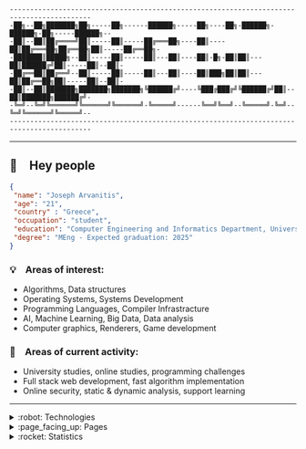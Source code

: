 ```
------------------------------------------------------------------------------------------
-██╗--██╗███████╗██╗-----██╗------██████╗-----██╗----██╗-██████╗-██████╗-██╗-----██████╗--
-██║--██║██╔════╝██║-----██║-----██╔═══██╗----██║----██║██╔═══██╗██╔══██╗██║-----██╔══██╗-
-███████║█████╗--██║-----██║-----██║---██║----██║-█╗-██║██║---██║██████╔╝██║-----██║--██║-
-██╔══██║██╔══╝--██║-----██║-----██║---██║----██║███╗██║██║---██║██╔══██╗██║-----██║--██║-
-██║--██║███████╗███████╗███████╗╚██████╔╝----╚███╔███╔╝╚██████╔╝██║--██║███████╗██████╔╝-
-╚═╝--╚═╝╚══════╝╚══════╝╚══════╝-╚═════╝------╚══╝╚══╝--╚═════╝-╚═╝--╚═╝╚══════╝╚═════╝--
------------------------------------------------------------------------------------------
```

---

## :wave: Hey people

```json
{
 "name": "Joseph Arvanitis",
 "age": "21",
 "country" : "Greece", 
 "occupation": "student",
 "education": "Computer Engineering and Informatics Department, University of Patras", 
 "degree": "MEng - Expected graduation: 2025"
}
```

<!-- ### :link: Connect: -->

<!--cv, linkedin, google scholar, dblp, personal page, email-->


### :bulb: Areas of interest:

- Algorithms, Data structures
- Operating Systems, Systems Development
- Programming Languages, Compiler Infrastracture
- AI, Machine Learning, Big Data, Data analysis
- Computer graphics, Renderers, Game development

### :thinking: Areas of current activity:

- University studies, online studies, programming challenges
- Full stack web development, fast algorithm implementation
- Online security, static & dynamic analysis, support learning

---

<details>
<summary>:robot: Technologies</summary>
<!-- TODO: When I upload some form of CV make the icons match it -->
<p float="left">
<img width="4%" style="padding-right: 5px;" src="https://cdn.jsdelivr.net/gh/devicons/devicon/icons/c/c-original.svg" />
<img width="4%" style="padding-right: 5px;" src="https://cdn.jsdelivr.net/gh/devicons/devicon/icons/cplusplus/cplusplus-original.svg" />
<img width="4%" style="padding-right: 5px;" src="https://cdn.jsdelivr.net/gh/devicons/devicon/icons/python/python-original.svg" />
<img width="4%" style="padding-right: 5px;" src="https://cdn.jsdelivr.net/gh/devicons/devicon/icons/julia/julia-original.svg" />
<img width="4%" style="padding-right: 5px;" src="https://cdn.jsdelivr.net/gh/devicons/devicon/icons/mysql/mysql-original.svg" />
<img width="4%" style="padding-right: 5px;" src="https://cdn.jsdelivr.net/gh/devicons/devicon/icons/latex/latex-original.svg" />
<img width="4%" style="padding-right: 5px;" src="https://cdn.jsdelivr.net/gh/devicons/devicon/icons/markdown/markdown-original.svg" />
<img width="4%" style="padding-right: 5px;" src="https://cdn.jsdelivr.net/gh/devicons/devicon/icons/html5/html5-original.svg" />
<img width="4%" style="padding-right: 5px;" src="https://cdn.jsdelivr.net/gh/devicons/devicon/icons/css3/css3-original.svg" />
<img width="4%" style="padding-right: 5px;" src="https://cdn.jsdelivr.net/gh/devicons/devicon/icons/javascript/javascript-original.svg" />
<img width="4%" style="padding-right: 5px;" src="https://cdn.jsdelivr.net/gh/devicons/devicon/icons/unity/unity-original.svg" />
<img width="4%" style="padding-right: 5px;" src="https://cdn.jsdelivr.net/gh/devicons/devicon/icons/unrealengine/unrealengine-original.svg" />
<img width="4%" style="padding-right: 5px;" src="https://cdn.jsdelivr.net/gh/devicons/devicon/icons/pandas/pandas-original.svg" />
<img width="4%" style="padding-right: 5px;" src="https://cdn.jsdelivr.net/gh/devicons/devicon/icons/numpy/numpy-original.svg" />
<img width="4%" style="padding-right: 5px;" src="https://cdn.jsdelivr.net/gh/devicons/devicon/icons/pytorch/pytorch-original.svg" />
<img width="4%" style="padding-right: 5px;" src="https://cdn.jsdelivr.net/gh/devicons/devicon/icons/pytest/pytest-original.svg" />
<img width="4%" style="padding-right: 5px;" src="https://cdn.jsdelivr.net/gh/devicons/devicon/icons/tensorflow/tensorflow-original.svg" />
<img width="4%" style="padding-right: 5px;" src="https://cdn.jsdelivr.net/gh/devicons/devicon/icons/flask/flask-original.svg" />
<img width="4%" style="padding-right: 5px;" src="https://cdn.jsdelivr.net/gh/devicons/devicon/icons/fastapi/fastapi-original.svg" />
<img width="4%" style="padding-right: 5px;" src="https://cdn.jsdelivr.net/gh/devicons/devicon/icons/sqlalchemy/sqlalchemy-original.svg" />
<img width="4%" style="padding-right: 5px;" src="https://cdn.jsdelivr.net/gh/devicons/devicon/icons/bash/bash-original.svg" />
<img width="4%" style="padding-right: 5px;" src="https://cdn.jsdelivr.net/gh/devicons/devicon/icons/git/git-original.svg" />
<img width="4%" style="padding-right: 5px;" src="https://cdn.jsdelivr.net/gh/devicons/devicon/icons/github/github-original.svg" />
<img width="4%" style="padding-right: 5px;" src="https://cdn.jsdelivr.net/gh/devicons/devicon/icons/cmake/cmake-original.svg" />
<img width="4%" style="padding-right: 5px;" src="https://cdn.jsdelivr.net/gh/devicons/devicon/icons/linux/linux-original.svg" />
<img width="4%" style="padding-right: 5px;" src="https://cdn.jsdelivr.net/gh/devicons/devicon/icons/docker/docker-original.svg" />
<img width="4%" style="padding-right: 5px;" src="https://cdn.jsdelivr.net/gh/devicons/devicon/icons/nginx/nginx-original.svg" />
<img width="4%" style="padding-right: 5px;" src="https://cdn.jsdelivr.net/gh/devicons/devicon/icons/nodejs/nodejs-original.svg" />
<img width="4%" style="padding-right: 5px;" src="https://cdn.jsdelivr.net/gh/devicons/devicon/icons/vscode/vscode-original.svg" />
<img width="4%" style="padding-right: 5px;" src="https://cdn.jsdelivr.net/gh/devicons/devicon/icons/vim/vim-original.svg" />
</p>
</details>

<!-- <details>
<summary>:seedling: Projects</summary>
</details> -->

<details>
<summary>:page_facing_up: Pages</summary>
<ul>
<li><a href="https://josarv.github.io/rock-paper-scissors/">Rock Paper Scissors</a></li>
<li><a href="https://josarv.github.io/virtual-piano/">Virtual Piano</a></li>
<li><a href="https://josarv.github.io/survey-form/">Survey Form</a></li>
<li><a href="https://josarv.github.io/markdown-portfolio/">Markdown Portfolio</a></li>
<li><a href="https://josarv.github.io/registration-form/">Registration Form</a></li>
<li><a href="https://josarv.github.io/photo-gallery/">Photo Gallery</a></li>
<li><a href="https://josarv.github.io/nutrition-label/">Nutrition Label</a></li>
<li><a href="https://josarv.github.io/cafe-menu/">Cafe Menu</a></li>
<li><a href="https://josarv.github.io/rothko-painting/">Rothko Painting</a></li>
<li><a href="https://josarv.github.io/color-markers/">Color Markers</a></li>
<li><a href="https://josarv.github.io/cat-photo-app/">Cat Photo App</a></li>
</ul>
</details>

<!-- TODO: Configure cards (https://github.com/anuraghazra/github-readme-stats) -->
<details>
<summary>:rocket: Statistics</summary>
<a href="https://github-readme-stats.vercel.app/api?username=josarv&show_icons=true&theme=nord&hide_border=True&include_all_commits=True&count_private=True&hide_rank=True">
  <img src="https://github-readme-stats.vercel.app/api?username=josarv&show_icons=true&theme=nord&hide_border=True&include_all_commits=True&count_private=True&hide_rank=True" />
</a>
<a href="https://github-readme-stats.vercel.app/api/top-langs/?username=josarv&layout=compact&theme=nord&hide_border=True&langs_count=10">
  <img  src="https://github-readme-stats.vercel.app/api/top-langs/?username=josarv&layout=compact&theme=nord&hide_border=True&langs_count=10" />
</a>
<br>
<a href="https://projecteuler.net/profile/josarv.png">
  <img src="https://projecteuler.net/profile/josarv.png">
</a>
</details>

<!--
add github activity
-->
